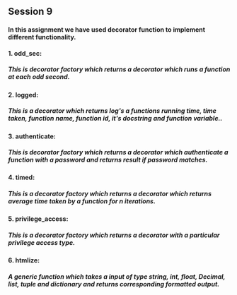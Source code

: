 ## Session 9

#### In this assignment we have used decorator function to implement different functionality.

#### 1. odd_sec: 

##### This is decorator factory which returns a decorator which runs a function at each odd second.

#### 2. logged:

##### This is a decorator which returns log's a functions running time, time taken, function name, function id, it's docstring and function variable..

#### 3. authenticate:

##### This is decorator factory which returns a decorator which authenticate a function with a password and returns result if password matches.

#### 4. timed:

##### This is a decorator factory which returns a decorator which returns average time taken by a function for n iterations.

#### 5. privilege_access:

##### This is a decorator factory which returns a decorator with a particular privilege access type.

#### 6. htmlize:

##### A generic function which takes a input of type string, int, float, Decimal, list, tuple and dictionary and returns corresponding formatted output.